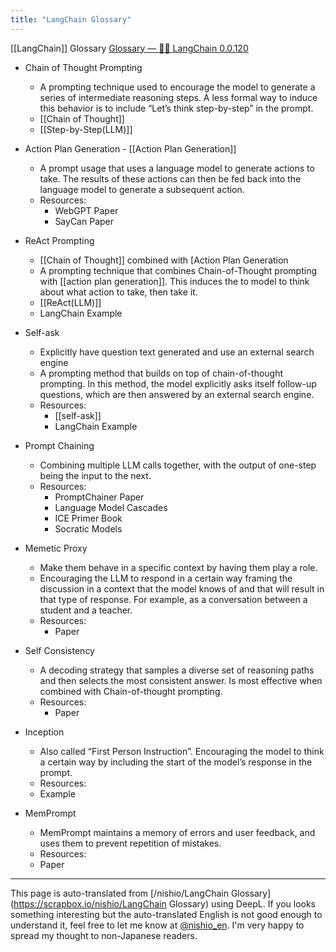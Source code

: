```yaml
---
title: "LangChain Glossary"
---
```


[[LangChain]] Glossary
[Glossary — 🦜🔗 LangChain 0.0.120](https://langchain.readthedocs.io/en/latest/glossary.html)
- Chain of Thought Prompting
    - A prompting technique used to encourage the model to generate a series of intermediate reasoning steps. A less formal way to induce this behavior is to include “Let’s think step-by-step” in the prompt.
    - [[Chain of Thought]]
    - [[Step-by-Step(LLM)]]

- Action Plan Generation
        - [[Action Plan Generation]]
    - A prompt usage that uses a language model to generate actions to take. The results of these actions can then be fed back into the language model to generate a subsequent action.
    - Resources:
        - WebGPT Paper
        - SayCan Paper

- ReAct Prompting
    - [[Chain of Thought]] combined with [Action Plan Generation
    - A prompting technique that combines Chain-of-Thought prompting with [[action plan generation]]. This induces the to model to think about what action to take, then take it.
    - [[ReAct(LLM)]]
    - LangChain Example

- Self-ask
    - Explicitly have question text generated and use an external search engine
    - A prompting method that builds on top of chain-of-thought prompting. In this method, the model explicitly asks itself follow-up questions, which are then answered by an external search engine.
    - Resources:
        - [[self-ask]]
        - LangChain Example

- Prompt Chaining
    - Combining multiple LLM calls together, with the output of one-step being the input to the next.
    - Resources:
        - PromptChainer Paper
        - Language Model Cascades
        - ICE Primer Book
        - Socratic Models

- Memetic Proxy
    - Make them behave in a specific context by having them play a role.
    - Encouraging the LLM to respond in a certain way framing the discussion in a context that the model knows of and that will result in that type of response. For example, as a conversation between a student and a teacher.
    - Resources:
        - Paper

- Self Consistency
    - A decoding strategy that samples a diverse set of reasoning paths and then selects the most consistent answer. Is most effective when combined with Chain-of-thought prompting.
    - Resources:
        - Paper

- Inception
    - Also called “First Person Instruction”. Encouraging the model to think a certain way by including the start of the model’s response in the prompt.
    - Resources:
    - Example

- MemPrompt
    - MemPrompt maintains a memory of errors and user feedback, and uses them to prevent repetition of mistakes.
    - Resources:
    - Paper


---
This page is auto-translated from [/nishio/LangChain Glossary](https://scrapbox.io/nishio/LangChain Glossary) using DeepL. If you looks something interesting but the auto-translated English is not good enough to understand it, feel free to let me know at [@nishio_en](https://twitter.com/nishio_en). I'm very happy to spread my thought to non-Japanese readers.